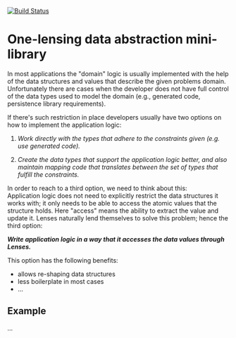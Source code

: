 [![Build Status](https://travis-ci.org/mpetruska/one-lensing.svg?branch=master)](https://travis-ci.org/mpetruska/uk-modulo-scala)

One-lensing data abstraction mini-library
=========================================

In most applications the "domain" logic is usually implemented with the help of
the data structures and values that describe the given problems domain. Unfortunately
there are cases when the developer does not have full control of the data types
used to model the domain (e.g., generated code, persistence library requirements).

If there's such restriction in place developers usually have two options on how to
implement the application logic:

1. _Work directly with the types that adhere to the constraints given (e.g. use
   generated code)._
   
2. _Create the data types that support the application logic better, and also maintain
   mapping code that translates between the set of types that fulfill the constraints._

In order to reach to a third option, we need to think about this:  
Application logic does not need to explicitly restrict the data structures it works with;
it only needs to be able to access the atomic values that the structure holds. Here "access"
means the ability to extract the value and update it. Lenses naturally lend themselves to
solve this problem; hence the third option:

**_Write application logic in a way that it accesses the data values through Lenses._**

This option has the following benefits:
- allows re-shaping data structures
- less boilerplate in most cases
- ...

Example
-------

...
